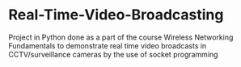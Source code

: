 # Real-Time-Video-Broadcasting

Project in Python done as a part of the course Wireless Networking Fundamentals to demonstrate real time video broadcasts in CCTV/surveillance cameras by the use of socket programming
